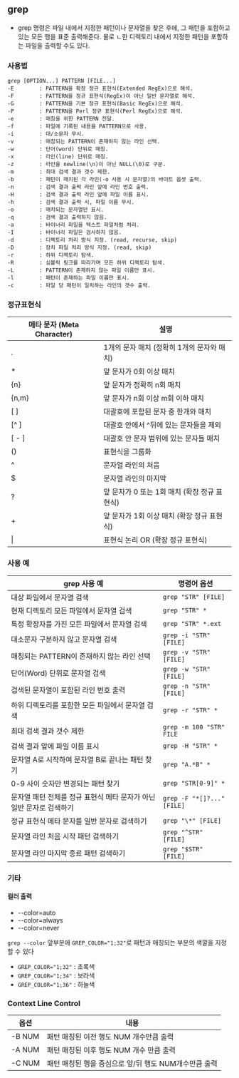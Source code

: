 ## grep

- grep 명령은 파일 내에서 지정한 패턴이나 문자열을 찾은 후에, 그 패턴을 포함하고 있는 모든 행을 표준 출력해준다. 물로 ㄴ한 디렉토리 내에서 지정한 패턴을 포함하는 파일을 출력할 수도 있다.



### 사용법

```shell
grep [OPTION...] PATTERN [FILE...]
-E        : PATTERN을 확장 정규 표현식(Extended RegEx)으로 해석.
-F        : PATTERN을 정규 표현식(RegEx)이 아닌 일반 문자열로 해석.
-G        : PATTERN을 기본 정규 표현식(Basic RegEx)으로 해석.
-P        : PATTERN을 Perl 정규 표현식(Perl RegEx)으로 해석.
-e        : 매칭을 위한 PATTERN 전달.
-f        : 파일에 기록된 내용을 PATTERN으로 사용.
-i        : 대/소문자 무시.
-v        : 매칭되는 PATTERN이 존재하지 않는 라인 선택.
-w        : 단어(word) 단위로 매칭.
-x        : 라인(line) 단위로 매칭.
-z        : 라인을 newline(\n)이 아닌 NULL(\0)로 구분.
-m        : 최대 검색 결과 갯수 제한.
-b        : 패턴이 매치된 각 라인(-o 사용 시 문자열)의 바이트 옵셋 출력.
-n        : 검색 결과 출력 라인 앞에 라인 번호 출력.
-H        : 검색 결과 출력 라인 앞에 파일 이름 표시.
-h        : 검색 결과 출력 시, 파일 이름 무시.
-o        : 매치되는 문자열만 표시.
-q        : 검색 결과 출력하지 않음.
-a        : 바이너리 파일을 텍스트 파일처럼 처리.
-I        : 바이너리 파일은 검사하지 않음.
-d        : 디렉토리 처리 방식 지정. (read, recurse, skip)
-D        : 장치 파일 처리 방식 지정. (read, skip)
-r        : 하위 디렉토리 탐색.
-R        : 심볼릭 링크를 따라가며 모든 하위 디렉토리 탐색.
-L        : PATTERN이 존재하지 않는 파일 이름만 표시.
-l        : 패턴이 존재하는 파일 이름만 표시.
-c        : 파일 당 패턴이 일치하는 라인의 갯수 출력.
```

### 정규표현식

| 메타 문자 (Meta Character) | 설명                                         |
| -------------------------- | -------------------------------------------- |
| .                          | 1개의 문자 매치 (정확히 1개의 문자와 매치)   |
| *                          | 앞 문자가 0회 이상 매치                      |
| {n}                        | 앞 문자가 정확히 n회 매치                    |
| {n,m}                      | 앞 문자가 n회 이상 m회 이하 매치             |
| [ ]                        | 대괄호에 포함된 문자 중 한개와 매치          |
| [^ ]                       | 대괄호 안에서 ^뒤에 있는 문자들을 제외       |
| [ - ]                      | 대괄호 안 문자 범위에 있는 문자들 매치       |
| ()                         | 표현식을 그룹화                              |
| ^                          | 문자열 라인의 처음                           |
| $                          | 문자열 라인의 마지막                         |
| ?                          | 앞 문자가 0 또는 1회 매치 (확장 정규 표현식) |
| +                          | 앞 문자가 1회 이상 매치 (확장 정규 표현식)   |
| \|                         | 표현식 논리 OR (확장 정규 표현식)            |

### 사용 예

| grep 사용 예                                                 | 명령어 옵션                |
| ------------------------------------------------------------ | -------------------------- |
| 대상 파일에서 문자열 검색                                    | `grep "STR" [FILE]`        |
| 현재 디렉토리 모든 파일에서 문자열 검색                      | `grep "STR" *`             |
| 특정 확장자를 가진 모든 파일에서 문자열 검색                 | `grep "STR" *.ext`         |
| 대소문자 구분하지 않고 문자열 검색                           | `grep -i "STR" [FILE]`     |
| 매칭되는 PATTERN이 존재하지 않는 라인 선택                   | `grep -v "STR" [FILE]`     |
| 단어(Word) 단위로 문자열 검색                                | `grep -w "STR" [FILE]`     |
| 검색된 문자열이 포함된 라인 번호 출력                        | `grep -n "STR" [FILE]`     |
| 하위 디렉토리를 포함한 모든 파일에서 문자열 검색             | `grep -r "STR" *`          |
| 최대 검색 결과 갯수 제한                                     | `grep -m 100 "STR" FILE`   |
| 검색 결과 앞에 파일 이름 표시                                | `grep -H "STR" *`          |
| 문자열 A로 시작하여 문자열 B로 끝나는 패턴 찾기              | `grep "A.*B" *`            |
| 0-9 사이 숫자만 변경되는 패턴 찾기                           | `grep "STR[0-9]" *`        |
| 문자열 패턴 전체를 정규 표현식 메타 문자가 아닌 일반 문자로 검색하기 | `grep -F "*[]?..." [FILE]` |
| 정규 표현식 메타 문자를 일반 문자로 검색하기                 | `grep "\*" [FILE]`         |
| 문자열 라인 처음 시작 패턴 검색하기                          | `grep "^STR" [FILE]`       |
| 문자열 라인 마지막 종료 패턴 검색하기                        | `grep "$STR" [FILE]`       |

### 기타

#### 컬러 출력

- --color=auto
- --color=always
- --color=never

`grep --color` 앞부분에 `GREP_COLOR="1;32"`로 패턴과 매칭되는 부분의 색깔을 지정할 수 있다

- `GREP_COLOR="1;32"` : 초록색
- `GREP_COLOR="1;34"` : 보라색
- `GREP_COLOR="1;36"` : 하늘색

### Context Line Control

| 옵션   | 내용                                                  |
| ------ | ----------------------------------------------------- |
| -B NUM | 패턴 매칭된 이전 행도 NUM 개수만큼 출력               |
| -A NUM | 패턴 매칭된 이후 행도 NUM 개수 만큼 출력              |
| -C NUM | 패턴 매칭된 행을 중심으로 앞/뒤 행도 NUM개수만큼 출력 |

